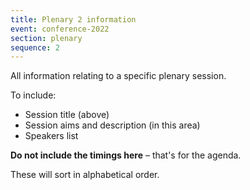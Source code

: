 ```yaml
---
title: Plenary 2 information
event: conference-2022
section: plenary
sequence: 2
---
```


All information relating to a specific plenary session.

To include:

- Session title (above)
- Session aims and description (in this area)
- Speakers list

**Do not include the timings here** – that's for the agenda.

These will sort in alphabetical order.